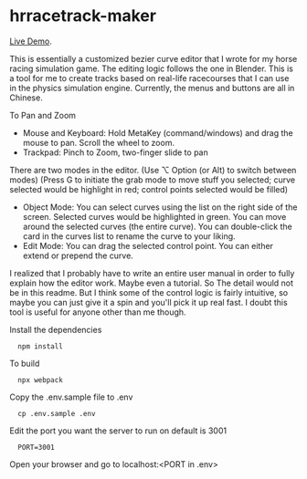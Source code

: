 # hrracetrack-maker

[Live Demo](https://vntchang.dev/racetrack-maker).

This is essentially a customized bezier curve editor that I wrote for my horse racing simulation game. The editing logic follows the one in Blender. This is a tool for me to create tracks based on real-life racecourses that I can use in the physics simulation engine. Currently, the menus and buttons are all in Chinese.  

To Pan and Zoom 
- Mouse and Keyboard: Hold MetaKey (command/windows) and drag the mouse to pan. Scroll the wheel to zoom.
- Trackpad: Pinch to Zoom, two-finger slide to pan

There are two modes in the editor. (Use ⌥ Option (or Alt) to switch between modes) (Press G to initiate the grab mode to move stuff you selected; curve selected would be highlight in red; control points selected would be filled)
- Object Mode: You can select curves using the list on the right side of the screen. Selected curves would be highlighted in green. You can move around the selected curves (the entire curve). You can double-click the card in the curves list to rename the curve to your liking.
- Edit Mode: You can drag the selected control point. You can either extend or prepend the curve. 

I realized that I probably have to write an entire user manual in order to fully explain how the editor work. Maybe even a tutorial. So The detail would not be in this readme. But I think some of the control logic is fairly intuitive, so maybe you can just give it a spin and you'll pick it up real fast. I doubt this tool is useful for anyone other than me though. 

Install the dependencies
```
  npm install 
```

To build
```
  npx webpack
```

Copy the .env.sample file to .env
```
  cp .env.sample .env
```

Edit the port you want the server to run on default is 3001
```
  PORT=3001
```

Open your browser and go to localhost:<PORT in .env>
